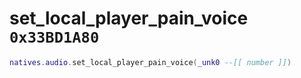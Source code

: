 # set_local_player_pain_voice `0x33BD1A80`

```lua
natives.audio.set_local_player_pain_voice(_unk0 --[[ number ]])
```